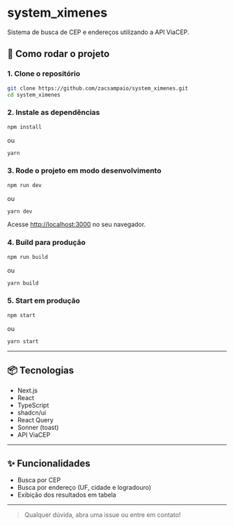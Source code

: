 # system_ximenes

Sistema de busca de CEP e endereços utilizando a API ViaCEP.

## 🚀 Como rodar o projeto

### 1. Clone o repositório

```sh
git clone https://github.com/zacsampaio/system_ximenes.git
cd system_ximenes
```

### 2. Instale as dependências

```sh
npm install
```
ou
```sh
yarn
```

### 3. Rode o projeto em modo desenvolvimento

```sh
npm run dev
```
ou
```sh
yarn dev
```

Acesse [http://localhost:3000](http://localhost:3000) no seu navegador.

### 4. Build para produção

```sh
npm run build
```
ou
```sh
yarn build
```

### 5. Start em produção

```sh
npm start
```
ou
```sh
yarn start
```

---

## 📦 Tecnologias

- Next.js
- React
- TypeScript
- shadcn/ui
- React Query
- Sonner (toast)
- API ViaCEP

---

## ✨ Funcionalidades

- Busca por CEP
- Busca por endereço (UF, cidade e logradouro)
- Exibição dos resultados em tabela

---

> Qualquer dúvida, abra uma issue ou entre em contato!